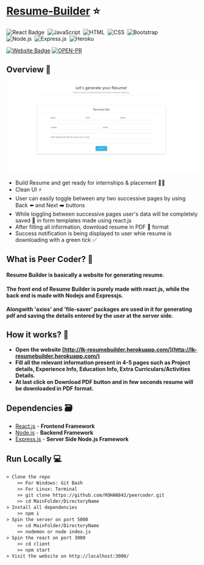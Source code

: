 # [Resume-Builder](http://lk-resumebuilder.herokuapp.com/) ⭐

![React Badge](http://img.shields.io/badge/Powered%20By-React-blue?style=for-the-badge&logo=)&nbsp;
![JavaScript](https://img.shields.io/badge/JavaScript-F7DF1E?style=for-the-badge&logo=&logoColor)&nbsp;
![HTML](https://img.shields.io/badge/HTML5-E34F26?style=for-the-badge&logo=&logoColor=white)&nbsp;
![CSS](https://img.shields.io/badge/CSS-239120?&style=for-the-badge&logo=&logoColor=white)&nbsp;
![Bootstrap](https://img.shields.io/badge/Bootstrap-563D7C?style=for-the-badge&logo=&logoColor=white)&nbsp;<br/>
![Node.js](https://img.shields.io/badge/Node.js-43853D?style=for-the-badge&logo=node.js&logoColor=white)&nbsp;
![Express.js](https://img.shields.io/badge/Express.js-404D59?style=for-the-badge)&nbsp;
![Heroku](https://img.shields.io/badge/Heroku-430098?style=for-the-badge&logo=heroku&logoColor=white)&nbsp;


[![Website Badge](https://img.shields.io/badge/Visit-Now-green?style=for-the-badge&logo=vercel)](http://lk-resumebuilder.herokuapp.com/)
[![OPEN-PR](https://img.shields.io/badge/Open%20For-PR-orange?style=for-the-badge&logo=github)](https://github.com/ROHAN842/peercoder)

## Overview 👀
<img src="images/Screenshot resume.jpg">

- Build Resume and get ready for internships & placement 👨‍💻
- Clean UI ⚡
- User can easily toggle between any two successive pages by using Back ⬅️ and Next ➡️ buttons
- While toggling between successive pages user's data will be completely saved 💾 in form templates made using react.js  
- After filling all information, download resume in PDF 📁 format
- Success notification is being displayed to user whie resume is downloading with a green tick ✅

## What is Peer Coder? 🤔

#### Resume Builder is basically a website for generating resume. 
#### The front end of Resume Builder is purely made with react.js, while the back end is made with Nodejs and Expressjs.
#### Alongwith 'axios' and 'file-saver' packages are used in it for generating pdf and saving the details entered by the user at the server side.


## How it works? 🤔
- **Open the website [http://lk-resumebuilder.herokuapp.com/](http://lk-resumebuilder.herokuapp.com/)**
- **Fill all the relevant information present in 4-5 pages such as Project details, Experience Info, Education Info, Extra Curriculars/Activities Details.**
- **At last click on Download PDF button and in few seconds resume will be downloaded in PDF format.**

## Dependencies 🗃

- [React.js](https://reactjs.org/) - **Frontend Framework**
- [Node.js](https://nodejs.org/en/) - **Backend Framework**
- [Express.js](https://expressjs.com/) - **Server Side Node.js Framework**

## Run Locally 💻

```
> Clone the repo
    >> For Windows: Git Bash
    >> For Linux: Terminal
    >> git clone https://github.com/ROHAN842/peercoder.git
    >> cd MainFolder/DirectoryName
> Install all dependencies
    >> npm i
> Spin the server on port 5000
    >> cd MainFolder/DirectoryName
    >> nodemon or node index.js
> Spin the react on port 3000
    >> cd client
    >> npm start
> Visit the website on http://localhost:3000/
    
```
